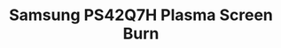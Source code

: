 ---
ee_id: '183'
site: '1'
type: '2'
long_id: 2007-005 Samsung PS42Q7H Plasma Screen Burn
url: 2007-005-samsung-ps42q7h-plasma-screen-burn1
year: '2007'
medium: Samsung PS42Q7H and DVD player
commission:
add_credit:
dims: 27.95 x 41.34 x 3.54 inches
pitch: "<p>​Label text burned into a plasma monitor over time. </p>"
ps:
live_url:
related:
title: Samsung PS42Q7H Plasma Screen Burn
youtube:
imgs: "{filedir_1}samsung-PS42Q7H-plasma-burn-2007-005-full-database_1.jpg"
subheading:
year2: '2007'
download:
add_credits:
related_code:
! '':
layout: things-i-made
---